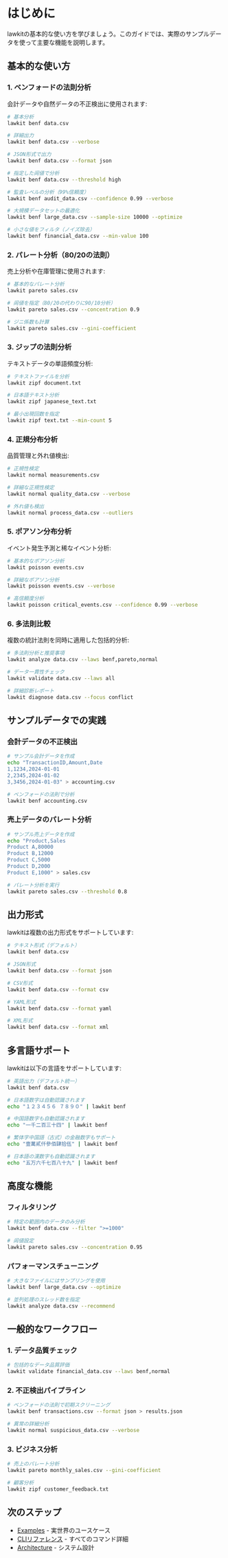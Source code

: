 # はじめに

lawkitの基本的な使い方を学びましょう。このガイドでは、実際のサンプルデータを使って主要な機能を説明します。

## 基本的な使い方

### 1. ベンフォードの法則分析

会計データや自然データの不正検出に使用されます:

```bash
# 基本分析
lawkit benf data.csv

# 詳細出力
lawkit benf data.csv --verbose

# JSON形式で出力
lawkit benf data.csv --format json

# 指定した闾値で分析
lawkit benf data.csv --threshold high

# 監査レベルの分析（99%信頼度）
lawkit benf audit_data.csv --confidence 0.99 --verbose

# 大規模データセットの最適化
lawkit benf large_data.csv --sample-size 10000 --optimize

# 小さな値をフィルタ（ノイズ除去）
lawkit benf financial_data.csv --min-value 100
```

### 2. パレート分析（80/20の法則）

売上分析や在庫管理に使用されます:

```bash
# 基本的なパレート分析
lawkit pareto sales.csv

# 闾値を指定（80/20の代わりに90/10分析）
lawkit pareto sales.csv --concentration 0.9

# ジニ係数も計算
lawkit pareto sales.csv --gini-coefficient
```

### 3. ジップの法則分析

テキストデータの単語頻度分析:

```bash
# テキストファイルを分析
lawkit zipf document.txt

# 日本語テキスト分析
lawkit zipf japanese_text.txt

# 最小出現回数を指定
lawkit zipf text.txt --min-count 5
```

### 4. 正規分布分析

品質管理と外れ値検出:

```bash
# 正規性検定
lawkit normal measurements.csv

# 詳細な正規性検定
lawkit normal quality_data.csv --verbose

# 外れ値も検出
lawkit normal process_data.csv --outliers
```

### 5. ポアソン分布分析

イベント発生予測と稀なイベント分析:

```bash
# 基本的なポアソン分析
lawkit poisson events.csv

# 詳細なポアソン分析
lawkit poisson events.csv --verbose

# 高信頼度分析
lawkit poisson critical_events.csv --confidence 0.99 --verbose
```

### 6. 多法則比較

複数の統計法則を同時に適用した包括的分析:

```bash
# 多法則分析と推奨事項
lawkit analyze data.csv --laws benf,pareto,normal

# データ一貫性チェック
lawkit validate data.csv --laws all

# 詳細診断レポート
lawkit diagnose data.csv --focus conflict
```

## サンプルデータでの実践

### 会計データの不正検出

```bash
# サンプル会計データを作成
echo "TransactionID,Amount,Date
1,1234,2024-01-01
2,2345,2024-01-02
3,3456,2024-01-03" > accounting.csv

# ベンフォードの法則で分析
lawkit benf accounting.csv
```

### 売上データのパレート分析

```bash
# サンプル売上データを作成
echo "Product,Sales
Product A,80000
Product B,12000
Product C,5000
Product D,2000
Product E,1000" > sales.csv

# パレート分析を実行
lawkit pareto sales.csv --threshold 0.8
```

## 出力形式

lawkitは複数の出力形式をサポートしています:

```bash
# テキスト形式（デフォルト）
lawkit benf data.csv

# JSON形式
lawkit benf data.csv --format json

# CSV形式
lawkit benf data.csv --format csv

# YAML形式
lawkit benf data.csv --format yaml

# XML形式
lawkit benf data.csv --format xml
```

## 多言語サポート

lawkitは以下の言語をサポートしています:

```bash
# 英語出力（デフォルト統一）
lawkit benf data.csv

# 日本語数字は自動認識されます
echo "１２３４５６ ７８９０" | lawkit benf

# 中国語数字も自動認識されます
echo "一千二百三十四" | lawkit benf

# 繁体字中国語（古式）の金融数字もサポート
echo "壹萬貳仟參佰肆拾伍" | lawkit benf

# 日本語の漢数字も自動認識されます
echo "五万六千七百八十九" | lawkit benf
```

## 高度な機能

### フィルタリング

```bash
# 特定の範囲内のデータのみ分析
lawkit benf data.csv --filter ">=1000"

# 闾値設定
lawkit pareto sales.csv --concentration 0.95
```

### パフォーマンスチューニング

```bash
# 大きなファイルにはサンプリングを使用
lawkit benf large_data.csv --optimize

# 並列処理のスレッド数を指定
lawkit analyze data.csv --recommend
```

## 一般的なワークフロー

### 1. データ品質チェック
```bash
# 包括的なデータ品質評価
lawkit validate financial_data.csv --laws benf,normal
```

### 2. 不正検出パイプライン
```bash
# ベンフォードの法則で初期スクリーニング
lawkit benf transactions.csv --format json > results.json

# 異常の詳細分析
lawkit normal suspicious_data.csv --verbose
```

### 3. ビジネス分析
```bash
# 売上のパレート分析
lawkit pareto monthly_sales.csv --gini-coefficient

# 顧客分析
lawkit zipf customer_feedback.txt
```

## 次のステップ

- [Examples](examples_ja.md) - 実世界のユースケース
- [CLIリファレンス](../reference/cli-reference_ja.md) - すべてのコマンド詳細
- [Architecture](../guides/architecture_ja.md) - システム設計